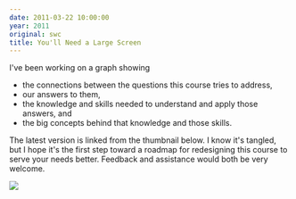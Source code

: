 ```yaml
---
date: 2011-03-22 10:00:00
year: 2011
original: swc
title: You'll Need a Large Screen
---
```

<p>I've been working on a graph showing</p>
<ul>
<li>the connections between the questions this course tries to address,</li>
<li>our answers to them,</li>
<li>the knowledge and skills needed to understand and apply those answers, and</li>
<li>the big concepts behind that knowledge and those skills.</li>
</ul>
<p>The latest version is linked from the thumbnail below.  I know it's tangled, but I hope it's the first step toward a roadmap for redesigning this course to serve your needs better.  Feedback and assistance would both be very welcome.</p>
<p><img src="{{'/files/2011/03/course1-275x300.png' | relative_url}}" class="centered"></p>
